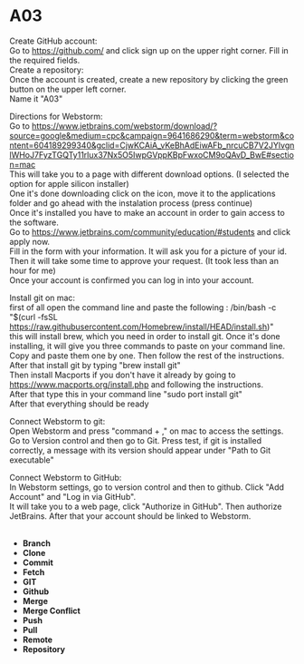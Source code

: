 # A03


Create GitHub account:
<br>Go to https://github.com/ and click sign up on the upper right corner.
Fill in the required fields.<br>
Create a repository: <br>
Once the account is created, create a new repository by clicking the green button on the upper left corner.<br>
Name it "A03"

Directions for Webstorm: <br>
Go to https://www.jetbrains.com/webstorm/download/?source=google&medium=cpc&campaign=9641686290&term=webstorm&content=604189299340&gclid=CjwKCAiA_vKeBhAdEiwAFb_nrcuCB7V2JYlvgnlWHoJ7FyzTGQTy11rlux37Nx5O5IwpGVppKBpFwxoCM9oQAvD_BwE#section=mac<br>
This will take you to a page with different download options. (I selected the option for apple silicon installer)<br>
One it's done downloading click on the icon, move it to the applications folder and go ahead with the instalation process (press continue)<br>
Once it's installed you have to make an account in order to gain access to the software.<br>
Go to https://www.jetbrains.com/community/education/#students and click apply now.<br>
Fill in the form with your information. It will ask you for a picture of your id. Then it will take some time to approve your request. (It took less than an hour for me)<br>
Once your account is confirmed you can log in into your account.<br>

Install git on mac: <br>
first of all open the command line and paste the following : /bin/bash -c "$(curl -fsSL https://raw.githubusercontent.com/Homebrew/install/HEAD/install.sh)" <br>
this will install brew, which you need in order to install git. Once it's done installing, it will give you three commands to paste on your command line.
Copy and paste them one by one. Then follow the rest of the instructions.<br>
After that install git by typing "brew install git"<br>
Then install Macports if you don't have it already by going to https://www.macports.org/install.php and following the instructions.<br>
After that type this in your command line "sudo port install git"<br>
After that everything should be ready<br>

Connect Webstorm to git: <br>
Open Webstorm and press "command + ," on mac to access the settings. Go to Version control and then go to Git. Press test, if git is installed correctly, a message with its version should appear under "Path to Git executable"

Connect Webstorm to GitHub: <br>
In Webstorm settings, go to version control and then to github. Click "Add Account" and "Log in via GitHub".<br>
It will take you to a web page, click "Authorize in GitHub". Then authorize JetBrains.
After that your account should be linked to Webstorm.
<br><br>
<ul>
  <li><b>Branch</b></li>
  <li><b>Clone</b></li>
  <li><b>Commit</b></li>
  <li><b>Fetch</b></li>
  <li><b>GIT</b></li>
  <li><b>Github</b></li>
  <li><b>Merge</b></li>
  <li><b>Merge Conflict</b></li>
  <li><b>Push</b></li>
  <li><b>Pull</b></li>
  <li><b>Remote</b></li>
  <li><b>Repository</b></li>

</ul>


